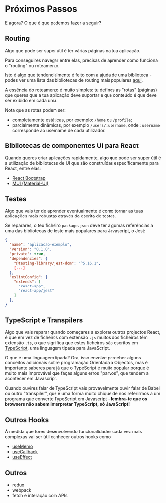 # Próximos Passos

E agora? O que é que podemos fazer a seguir?

## Routing

Algo que pode ser super útil é ter várias páginas na tua aplicação.

Para conseguires navegar entre elas, precisas de aprender como funciona o "routing" ou roteamento.

Isto é algo que tendencialmente é feito com a ajuda de uma biblioteca - podes ver uma lista das bibliotecas de routing mais populares [aqui](https://pt-br.reactjs.org/community/routing.html).

A essência do roteamento é muito simples: tu defines as "rotas" (páginas) que queres que a tua aplicação deve suportar e que conteúdo é que deve ser exibido em cada uma.

Nota que as rotas podem ser:
* completamente estáticas, por exemplo: `/home` ou `/profile`;
* parcialmente dinâmicas, por exemplo `/users/:username`, onde `:username` corresponde ao username de cada utilizador.

## Bibliotecas de componentes UI para React

Quando queres criar aplicações rapidamente, algo que pode ser super útil é a utilização de bibliotecas de UI que são construídas específicamente para React, entre elas:
* [React Bootstrap](https://react-bootstrap.github.io/) 
* [MUI (Material-UI)](https://mui.com/pt/)

## Testes

Algo que vais ter de aprender eventualmente é como tornar as tuas aplicações mais robustas através da escrita de testes. 

Se reparares, o teu ficheiro `package.json` deve ter algumas referências a uma das bibliotecas de teste mais populares para Javascript, o Jest:

```json
{
  "name": "aplicacao-exemplo",
  "version": "0.1.0",
  "private": true,
  "dependencies": {
    "@testing-library/jest-dom": "^5.16.1",
    [...]
  },
  "eslintConfig": {
    "extends": [
      "react-app",
      "react-app/jest"
    ]
  },
}
```

## TypeScript e Transpilers

Algo que vais reparar quando começares a explorar outros projectos React, é que em vez de ficheiros com extensão `.js` muitos dos ficheiros têm extensão `.ts`, o que significa que estes ficheiros são escritos em [TypeScript](https://www.typescriptlang.org/), uma linguagem tipada para JavaScript.

O que é uma linguagem tipada? Ora, isso envolve perceber alguns conceitos adicionais sobre programação Orientada a Objectos, mas é importante saberes para já que o TypeScript é muito popular porque é muito mais improvável que faças alguns erros "parvos", que tendem a acontecer em Javascript.

Quando ouvires falar de TypeScript vais provavelmente ouvir falar de Babel ou outro "transpiler", que é uma forma muito chique de nos referirmos a um programa que converte TypeScript em Javascript - **lembra-te que os browsers não sabem interpretar TypeScript, só JavaScript!**

## Outros Hooks

À medida que fores desenvolvendo funcionalidades cada vez mais complexas vai ser útil conhecer outros hooks como:
- [useMemo](https://reactjs.org/docs/hooks-reference.html#usememo)
- [useCallback](useCallback)
- [useEffect](https://reactjs.org/docs/hooks-reference.html#useeffect)

## Outros
- redux
- webpack
- fetch e interação com APIs
